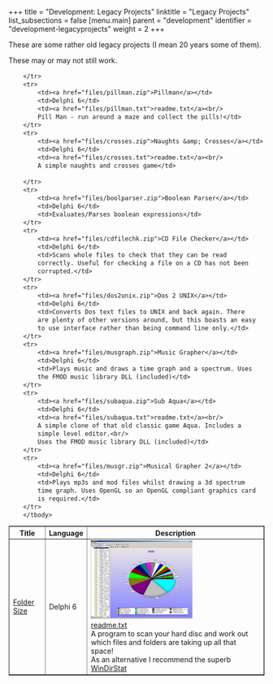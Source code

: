 +++
title = "Development: Legacy Projects"
linktitle = "Legacy Projects"
list_subsections = false
[menu.main]
  parent = "development"
  identifier = "development-legacyprojects"
  weight = 2
+++

These are some rather old legacy projects (I mean 20 years some of them).

These may or may not still work.

<table width="97%" border="1" cellspacing="1">
    <thead>
        <tr>
            <th>Title</th>
            <th>Language</th>
            <th>Description</th>
        </tr>
     </thead>
     <tbody>
        <tr>
            <td><a href="files/foldersize.zip">Folder Size</a></td>
            <td>Delphi 6</td>
            <td><a href="images/foldersize1.jpg">
                <img src="images/foldersize1.jpg" width="200"></a><br/>
            <a href="files/foldersize.txt">readme.txt</a><br/>
            A program to scan your hard disc and work out which files
            and folders are taking up all that space!<br/>
            As an alternative I recommend the superb <a href="http://windirstat.info/">WinDirStat</a></td>

        </tr>
        <tr>
            <td><a href="files/pillman.zip">Pillman</a></td>
            <td>Delphi 6</td>
            <td><a href="files/pillman.txt">readme.txt</a><br/>
            Pill Man - run around a maze and collect the pills!</td>
        </tr>
        <tr>
            <td><a href="files/crosses.zip">Naughts &amp; Crosses</a></td>
            <td>Delphi 6</td>
            <td><a href="files/crosses.txt">readme.txt</a><br/>
            A simple naughts and crosses game</td>

        </tr>
        <tr>
            <td><a href="files/boolparser.zip">Boolean Parser</a></td>
            <td>Delphi 6</td>
            <td>Evaluates/Parses boolean expressions</td>
        </tr>
        <tr>
            <td><a href="files/cdfilechk.zip">CD File Checker</a></td>
            <td>Delphi 6</td>
            <td>Scans whole files to check that they can be read
            correctly. Useful for checking a file on a CD has not been
            corrupted.</td>
        </tr>
        <tr>
            <td><a href="files/dos2unix.zip">Dos 2 UNIX</a></td>
            <td>Delphi 6</td>
            <td>Converts Dos text files to UNIX and back again. There
            are plenty of other versions around, but this boasts an easy
            to use interface rather than being command line only.</td>
        </tr>
        <tr>
            <td><a href="files/musgraph.zip">Music Grapher</a></td>
            <td>Delphi 6</td>
            <td>Plays music and draws a time graph and a spectrum. Uses
            the FMOD music library DLL (included)</td>
        </tr>
        <tr>
            <td><a href="files/subaqua.zip">Sub Aqua</a></td>
            <td>Delphi 6</td>
            <td><a href="files/subaqua.txt">readme.txt</a><br/>
            A simple clone of that old classic game Aqua. Includes a
            simple level editor.<br/>
            Uses the FMOD music library DLL (included)</td>
        </tr>
        <tr>
            <td><a href="files/musgr.zip">Musical Grapher 2</a></td>
            <td>Delphi 6</td>
            <td>Plays mp3s and mod files whilst drawing a 3d spectrum
            time graph. Uses OpenGL so an OpenGL compliant graphics card
            is required.</td>
        </tr>
        </tbody>
</table>
